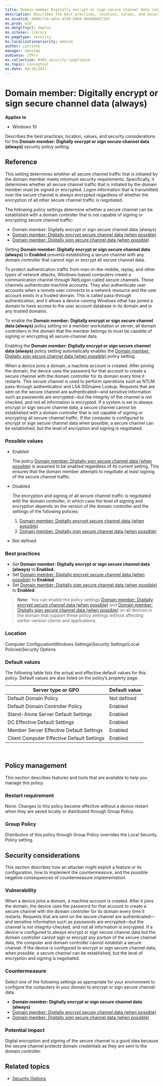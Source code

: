 ```yaml
---
title: Domain member Digitally encrypt or sign secure channel data (always) (Windows 10)
description: Describes the best practices, location, values, and security considerations for the Domain member Digitally encrypt or sign secure channel data (always) security policy setting.
ms.assetid: 4480c7cb-adca-4f29-b4b8-06eb68d272bf
ms.prod: w10
ms.mktglfcycl: deploy
ms.sitesec: library
ms.pagetype: security
ms.localizationpriority: medium
author: justinha
manager: dansimp
audience: ITPro
ms.collection: M365-security-compliance
ms.topic: conceptual
ms.date: 04/19/2017
---
```


# Domain member: Digitally encrypt or sign secure channel data (always)

**Applies to**
-   Windows 10

Describes the best practices, location, values, and security considerations for the **Domain member: Digitally encrypt or sign secure channel data (always)** security policy setting.

## Reference

This setting determines whether all secure channel traffic that is initiated by the domain member meets minimum security requirements. Specifically, it determines whether all secure channel traffic that is initiated by the domain member must be signed or encrypted. Logon information that is 
transmitted over the secure channel is always encrypted regardless of whether the encryption of all other secure channel traffic is negotiated.

The following policy settings determine whether a secure channel can be established with a domain controller that is not capable of signing or encrypting secure channel traffic:

-   Domain member: Digitally encrypt or sign secure channel data (always)
-   [Domain member: Digitally encrypt secure channel data (when possible)](domain-member-digitally-encrypt-secure-channel-data-when-possible.md)
-   [Domain member: Digitally sign secure channel data (when possible)](domain-member-digitally-sign-secure-channel-data-when-possible.md)

Setting **Domain member: Digitally encrypt or sign secure channel data (always)** to **Enabled** prevents establishing a secure channel with any domain controller that cannot sign or encrypt all secure channel data.

To protect authentication traffic from man-in-the-middle, replay, and other types of network attacks, Windows-based computers create a communication channel through NetLogon called secure channels. These channels authenticate machine accounts. They also authenticate user accounts when a remote user connects to a network resource and the user account exists in a trusted domain. This is called pass-through authentication, and it allows a device running Windows othat has joined a domain to have access to the user account database in its domain and in any trusted domains.

To enable the **Domain member: Digitally encrypt or sign secure channel data (always)** policy setting on a member workstation or server, all domain controllers in the domain that the member belongs to must be capable of signing or encrypting all secure-channel data.

Enabling the **Domain member: Digitally encrypt or sign secure channel data (always)** policy setting automatically enables the [Domain member: Digitally sign secure channel data (when possible)](domain-member-digitally-sign-secure-channel-data-when-possible.md) policy setting.

When a device joins a domain, a machine account is created. After joining the domain, the device uses the password for that account to create a secure channel with the domain controller for its domain every time it restarts. This secure channel is used to perform operations such as NTLM pass-through authentication and LSA SID/name Lookup. Requests that are sent on the secure channel are authenticated—and sensitive information such as passwords are encrypted—but the integrity of the channel is not checked, and not all information is encrypted. If a system is set to always encrypt or sign secure channel data, a secure channel cannot be established with a domain controller that is not capable of signing or encrypting all secure channel traffic. If the computer is configured to encrypt or sign secure channel data when possible, a secure channel can be established, but the level of encryption and signing is negotiated.

### Possible values

-   Enabled

    The policy [Domain member: Digitally sign secure channel data (when possible)](domain-member-digitally-sign-secure-channel-data-when-possible.md) is assumed to be enabled regardless of its current setting. This ensures that the domain member attempts to negotiate at least signing of the secure 
    channel traffic.

-   Disabled

    The encryption and signing of all secure channel traffic is negotiated with the domain controller, in which case the level of signing and encryption depends on the version of the domain controller and the settings of the following policies:

    1.  [Domain member: Digitally encrypt secure channel data (when possible)](domain-member-digitally-encrypt-secure-channel-data-when-possible.md)
    2.  [Domain member: Digitally sign secure channel data (when possible)](domain-member-digitally-sign-secure-channel-data-when-possible.md)

-   Not defined
### Best practices

-   Set **Domain member: Digitally encrypt or sign secure channel data (always)** to **Enabled**.
-   Set [Domain member: Digitally encrypt secure channel data (when possible)](domain-member-digitally-encrypt-secure-channel-data-when-possible.md) to **Enabled**.
-   Set [Domain member: Digitally sign secure channel data (when possible)](domain-member-digitally-sign-secure-channel-data-when-possible.md) to **Enabled**.

>**Note:**  You can enable the policy settings [Domain member: Digitally encrypt secure channel data (when possible)](domain-member-digitally-encrypt-secure-channel-data-when-possible.md) and [Domain member: Digitally sign secure channel data (when possible)](domain-member-digitally-sign-secure-channel-data-when-possible.md) on all devices in the domain that support these policy settings without affecting earlier-version clients and applications.
 
### Location

Computer Configuration\\Windows Settings\\Security Settings\\Local Policies\\Security Options

### Default values

The following table lists the actual and effective default values for this policy. Default values are also listed on the policy’s property page.

| Server type or GPO | Default value |
| - | - |
| Default Domain Policy | Not defined| 
| Default Domain Controller Policy | Enabled | 
| Stand-Alone Server Default Settings | Enabled| 
| DC Effective Default Settings | Enabled| 
| Member Server Effective Default Settings | Enabled| 
| Client Computer Effective Default Settings | Enabled| 
 
## Policy management

This section describes features and tools that are available to help you manage this policy.

### Restart requirement

None. Changes to this policy become effective without a device restart when they are saved locally or distributed through Group Policy.

### Group Policy

Distribution of this policy through Group Policy overrides the Local Security Policy setting.

## Security considerations

This section describes how an attacker might exploit a feature or its configuration, how to implement the countermeasure, and the possible negative consequences of countermeasure implementation.

### Vulnerability

When a device joins a domain, a machine account is created. After it joins the domain, the device uses the password for that account to create a secure channel with the domain controller for its domain every time it restarts. Requests that are sent on the secure channel are authenticated—and 
sensitive information such as passwords are encrypted—but the channel is not integrity-checked, and not all information is encrypted. If a device is configured to always encrypt or sign secure channel data but the domain controller cannot sign or encrypt any portion of the secure channel data, the computer and domain controller cannot establish a secure channel. If the device is configured to encrypt or sign secure channel data, when possible, a secure channel can be established, but the level of encryption and signing is negotiated.

### Countermeasure

Select one of the following settings as appropriate for your environment to configure the computers in your domain to encrypt or sign secure channel data.

-   **Domain member: Digitally encrypt or sign secure channel data (always)**
-   [Domain member: Digitally encrypt secure channel data (when possible)](domain-member-digitally-encrypt-secure-channel-data-when-possible.md)
-   [Domain member: Digitally sign secure channel data (when possible)](domain-member-digitally-sign-secure-channel-data-when-possible.md)

### Potential impact

Digital encryption and signing of the secure channel is a good idea because the secure channel protects domain credentials as they are sent to the domain controller.

## Related topics

- [Security Options](security-options.md)
